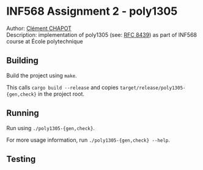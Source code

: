 # INF568 Assignment 2 - poly1305

Author: [Clément CHAPOT](mailto:clement.chapot@polytechnique.edu) <br>
Description: implementation of poly1305 (see: [RFC 8439](https://datatracker.ietf.org/doc/html/rfc8439)) as part of INF568 course at École polytechnique

## Building

Build the project using `make`.

This calls `cargo build --release` and copies `target/release/poly1305-{gen,check}` in the project root.

## Running

Run using `./poly1305-{gen,check}`.

For more usage information, run `./poly1305-{gen,check} --help`.

## Testing

<WIP>
